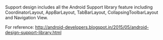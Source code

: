 
Support design includes all the Android Support library feature including CoordinatorLayout, AppBarLayout, TabBarLayout, CollapsingToolbarLayout and Navigation View.


For reference: http://android-developers.blogspot.in/2015/05/android-design-support-library.html
